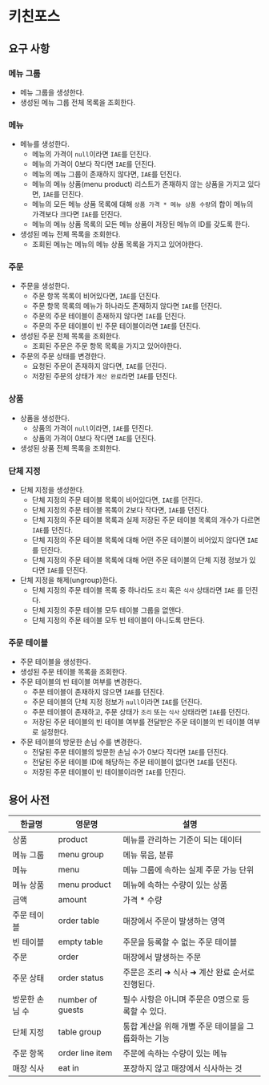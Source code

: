# 키친포스

## 요구 사항

### 메뉴 그룹

- 메뉴 그룹을 생성한다.
- 생성된 메뉴 그룹 전체 목록을 조회한다.

### 메뉴

- 메뉴를 생성한다.
  - 메뉴의 가격이 `null`이라면 `IAE`를 던진다.
  - 메뉴의 가격이 0보다 작다면 `IAE`를 던진다.
  - 메뉴의 메뉴 그룹이 존재하지 않다면, `IAE`를 던진다.
  - 메뉴의 메뉴 상품(menu product) 리스트가 존재하지 않는 상품을 가지고 있다면, `IAE`를 던진다. 
  - 메뉴의 모든 메뉴 상품 목록에 대해 `상품 가격 * 메뉴 상품 수량`의 합이 메뉴의 가격보다 크다면 `IAE`를 던진다.
  - 메뉴의 메뉴 상품 목록의 모든 메뉴 상품이 저장된 메뉴의 ID를 갖도록 한다.
- 생성된 메뉴 전체 목록을 조회한다.
  - 조회된 메뉴는 메뉴의 메뉴 상품 목록을 가지고 있어야한다.

### 주문

- 주문을 생성한다.
  - 주문 항목 목록이 비어있다면, `IAE`를 던진다.
  - 주문 항목 목록의 메뉴가 하나라도 존재하지 않다면 `IAE`를 던진다.
  - 주문의 주문 테이블이 존재하지 않다면 `IAE`를 던진다.
  - 주문의 주문 테이블이 빈 주문 테이블이라면 `IAE`를 던진다.
- 생성된 주문 전체 목록을 조회한다.
  - 조회된 주문은 주문 항목 목록을 가지고 있어야한다.
- 주문의 주문 상태를 변경한다.
  - 요청된 주문이 존재하지 않다면, `IAE`를 던진다.
  - 저장된 주문의 상태가 `계산 완료`라면 `IAE`를 던진다.

### 상품

- 상품을 생성한다.
  - 상품의 가격이 `null`이라면, `IAE`를 던진다.
  - 상품의 가격이 0보다 작다면 `IAE`를 던진다.
- 생성된 상품 전체 목록을 조회한다.

### 단체 지정

- 단체 지정을 생성한다.
  - 단체 지정의 주문 테이블 목록이 비어있다면, `IAE`를 던진다.
  - 단체 지정의 주문 테이블 목록이 2보다 작다면, `IAE`를 던진다.
  - 단체 지정의 주문 테이블 목록과 실제 저장된 주문 테이블 목록의 개수가 다르면 `IAE`를 던진다.
  - 단체 지정의 주문 테이블 목록에 대해 어떤 주문 테이블이 비어있지 않다면 `IAE`를 던진다.
  - 단체 지정의 주문 테이블 목록에 대해 어떤 주문 테이블의 단체 지정 정보가 있다면 `IAE`를 던진다.
- 단체 지정을 해제(ungroup)한다.
  - 단체 지정의 주문 테이블 목록 중 하나라도 `조리` 혹은 `식사` 상태라면 `IAE` 를 던진다. 
  - 단체 지정의 주문 테이블 모두 테이블 그룹을 없앤다.
  - 단체 지정의 주문 테이블 모두 빈 테이블이 아니도록 만든다.

### 주문 테이블

- 주문 테이블을 생성한다.
- 생성된 주문 테이블 목록을 조회한다.
- 주문 테이블의 빈 테이블 여부를 변경한다.
  - 주문 테이블이 존재하지 않으면 `IAE`를 던진다.
  - 주문 테이블의 단체 지정 정보가 `null`이라면 `IAE`를 던진다.
  - 주문 테이블이 존재하고, 주문 상태가 `조리` 또는 `식사` 상태라면  `IAE`를 던진다.
  - 저장된 주문 테이블의 빈 테이블 여부를 전달받은 주문 테이블의 빈 테이블 여부로 설정한다. 
- 주문 테이블의 방문한 손님 수를 변경한다.
  - 전달된 주문 테이블의 방문한 손님 수가 0보다 작다면 `IAE`를 던진다.
  - 전달된 주문 테이블 ID에 해당하는 주문 테이블이 없다면 `IAE`를 던진다.
  - 저장된 주문 테이블이 빈 테이블이라면 `IAE`를 던진다.

## 용어 사전

| 한글명 | 영문명 | 설명 |
| --- | --- | --- |
| 상품 | product | 메뉴를 관리하는 기준이 되는 데이터 |
| 메뉴 그룹 | menu group | 메뉴 묶음, 분류 |
| 메뉴 | menu | 메뉴 그룹에 속하는 실제 주문 가능 단위 |
| 메뉴 상품 | menu product | 메뉴에 속하는 수량이 있는 상품 |
| 금액 | amount | 가격 * 수량 |
| 주문 테이블 | order table | 매장에서 주문이 발생하는 영역 |
| 빈 테이블 | empty table | 주문을 등록할 수 없는 주문 테이블 |
| 주문 | order | 매장에서 발생하는 주문 |
| 주문 상태 | order status | 주문은 조리 ➜ 식사 ➜ 계산 완료 순서로 진행된다. |
| 방문한 손님 수 | number of guests | 필수 사항은 아니며 주문은 0명으로 등록할 수 있다. |
| 단체 지정 | table group | 통합 계산을 위해 개별 주문 테이블을 그룹화하는 기능 |
| 주문 항목 | order line item | 주문에 속하는 수량이 있는 메뉴 |
| 매장 식사 | eat in | 포장하지 않고 매장에서 식사하는 것 |
